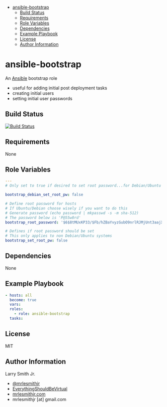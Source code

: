 <!-- START doctoc generated TOC please keep comment here to allow auto update -->
<!-- DON'T EDIT THIS SECTION, INSTEAD RE-RUN doctoc TO UPDATE -->
<!-- DON'T EDIT THIS SECTION, INSTEAD RE-RUN doctoc TO UPDATE -->

- [ansible-bootstrap](#ansible-bootstrap)
  - [Build Status](#build-status)
  - [Requirements](#requirements)
  - [Role Variables](#role-variables)
  - [Dependencies](#dependencies)
  - [Example Playbook](#example-playbook)
  - [License](#license)
  - [Author Information](#author-information)

<!-- END doctoc generated TOC please keep comment here to allow auto update -->

# ansible-bootstrap

An [Ansible](https://www.ansible.com) bootstrap role

-   useful for adding initial post deployment tasks
-   creating initial users
-   setting initial user passwords

## Build Status

[![Build Status](https://travis-ci.org/mrlesmithjr/ansible-bootstrap.svg?branch=master)](https://travis-ci.org/mrlesmithjr/ansible-bootstrap)

## Requirements

None

## Role Variables

```yaml
---
# Only set to true if desired to set root password...for Debian/Ubuntu systems

bootstrap_debian_set_root_pw: false

# Define root password for hosts
# If Ubuntu/Debian choose wisely if you want to do this
# Generate password (echo password | mkpasswd -s -m sha-512)
# The password below is 'P@55w0rd'
bootstrap_root_password: '$6$8tMUxKP33/$Fb/hZBaYvyzGubO9nrlRJMjUnt3aajXZwxCifH9NYqrhjMlC9COWmNNFiMpnyNGsgmDeNCCn2wKNh0G1E1BBV0'

# Defines if root password should be set
# This only applies to non Debian/Ubuntu systems
bootstrap_set_root_pw: false
```

## Dependencies

None

## Example Playbook

```yaml
- hosts: all
  become: true
  vars:
  roles:
    - role: ansible-bootstrap
  tasks:
```

## License

MIT

## Author Information

Larry Smith Jr.

-   [@mrlesmithjr](https://www.twitter.com/mrlesmithjr)
-   [EverythingShouldBeVirtual](http://everythingshouldbevirtual.com)
-   [mrlesmithjr.com](http://mrlesmithjr.com)
-   mrlesmithjr [at] gmail.com
